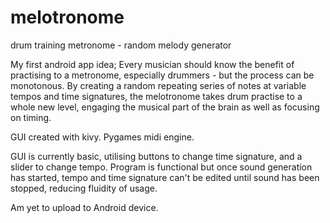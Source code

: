 # melotronome
drum training metronome - random melody generator

My first android app idea;
Every musician should know the benefit of practising to a metronome, especially drummers - but the process can be monotonous.
By creating a random repeating series of notes at variable tempos and time signatures, the melotronome takes drum practise to a whole new level, engaging the musical part of the brain as well as focusing on timing. 

GUI created with kivy.
Pygames midi engine. 

GUI is currently basic, utilising buttons to change time signature, and a slider to change tempo. 
Program is functional but once sound generation has started, tempo and time signature can't be edited until sound has been stopped, reducing fluidity of usage. 

Am yet to upload to Android device.
